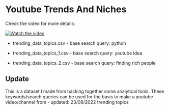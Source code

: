 # Youtube Trends And Niches

Check the video for more details:


[![Watch the video](https://img.youtube.com/vi/h1XODr2Rm6I/0.jpg)](https://www.youtube.com/watch?v=h1XODr2Rm6I)

- trending_data_topics.csv - base search query: python

- trending_data_topics_1.csv - base search query: youtube idea

- trending_data_topics_2.csv - base search query: finding rich people

## Update 
This is a dataset I made from hacking together some analytical tools.
These keywords/search queries can be used for the basis to make a youtube video/channel from - updated: 23/08/2022 trending topics
